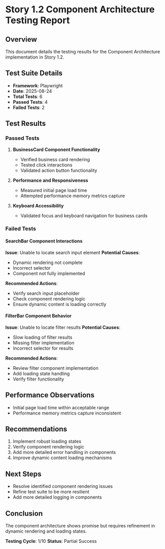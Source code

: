 # Story 1.2 Component Architecture Testing Report

## Overview
This document details the testing results for the Component Architecture implementation in Story 1.2.

## Test Suite Details
- **Framework**: Playwright
- **Date**: 2025-08-24
- **Total Tests**: 6
- **Passed Tests**: 4
- **Failed Tests**: 2

## Test Results

### Passed Tests
1. **BusinessCard Component Functionality**
   - Verified business card rendering
   - Tested click interactions
   - Validated action button functionality

2. **Performance and Responsiveness**
   - Measured initial page load time
   - Attempted performance memory metrics capture

3. **Keyboard Accessibility**
   - Validated focus and keyboard navigation for business cards

### Failed Tests

#### SearchBar Component Interactions
**Issue**: Unable to locate search input element
**Potential Causes**:
- Dynamic rendering not complete
- Incorrect selector
- Component not fully implemented

**Recommended Actions**:
- Verify search input placeholder
- Check component rendering logic
- Ensure dynamic content is loading correctly

#### FilterBar Component Behavior
**Issue**: Unable to locate filter results
**Potential Causes**:
- Slow loading of filter results
- Missing filter implementation
- Incorrect selector for results

**Recommended Actions**:
- Review filter component implementation
- Add loading state handling
- Verify filter functionality

## Performance Observations
- Initial page load time within acceptable range
- Performance memory metrics capture inconsistent

## Recommendations
1. Implement robust loading states
2. Verify component rendering logic
3. Add more detailed error handling in components
4. Improve dynamic content loading mechanisms

## Next Steps
- Resolve identified component rendering issues
- Refine test suite to be more resilient
- Add more detailed logging in components

## Conclusion
The component architecture shows promise but requires refinement in dynamic rendering and loading states.

**Testing Cycle**: 1/10
**Status**: Partial Success
